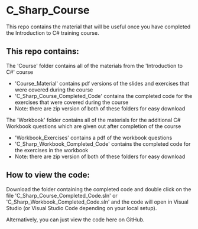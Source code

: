 # C_Sharp_Course

This repo contains the material that will be useful once you have completed the Introduction to C# training course.

## This repo contains:
The 'Course' folder contains all of the materials from the 'Introduction to C#' course
- 'Course_Material' contains pdf versions of the slides and exercises that were covered during the course
- 'C_Sharp_Course_Completed_Code' contains the completed code for the exercises that were covered during the course
- Note: there are zip version of both of these folders for easy download

The 'Workbook' folder contains all of the materials for the additional C# Workbook questions which are given out after completion of the course
- 'Workbook_Exercises' contains a pdf of the workbook questions
- 'C_Sharp_Workbook_Completed_Code' contains the completed code for the exercises in the workbook
- Note: there are zip version of both of these folders for easy download

## How to view the code:
Download the folder containing the completed code and double click on the file 'C_Sharp_Course_Completed_Code.sln' or 'C_Sharp_Workbook_Completed_Code.sln' and the code will open in Visual Studio (or Visual Studio Code depending on your local setup).

Alternatively, you can just view the code here on GitHub.